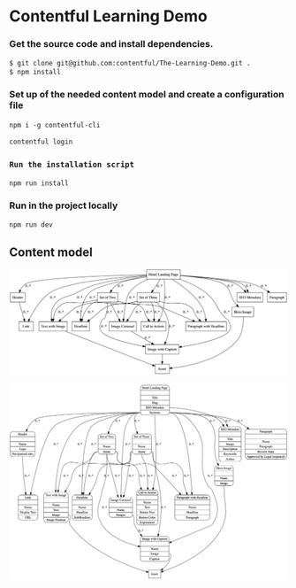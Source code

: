 # Contentful Learning Demo

### Get the source code and install dependencies.

```
$ git clone git@github.com:contentful/The-Learning-Demo.git .
$ npm install
```

### Set up of the needed content model and create a configuration file

```
npm i -g contentful-cli
```

```
contentful login
```

### `Run the installation script`

```
npm run install
```
### Run in the project locally

```
npm run dev
```

## Content model

![Content model simple](./winning-demo-content-model-simple.png)

![Content model full](./winning-demo-content-model.png)
